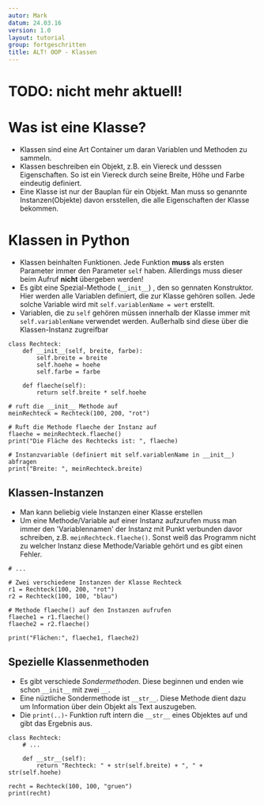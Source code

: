 ```yaml
---
autor: Mark  
datum: 24.03.16  
version: 1.0  
layout: tutorial
group: fortgeschritten
title: ALT! OOP - Klassen
---
```


# TODO: nicht mehr aktuell!

# Was ist eine Klasse?

- Klassen sind eine Art Container um daran Variablen und Methoden zu sammeln.
- Klassen beschreiben ein Objekt, z.B. ein Viereck und desssen Eigenschaften. So ist ein Viereck durch seine Breite, Höhe und Farbe eindeutig definiert.
- Eine Klasse ist nur der Bauplan für ein Objekt. Man muss so genannte Instanzen(Objekte) davon ersstellen, die alle Eigenschaften der Klasse bekommen.

# Klassen in Python

- Klassen beinhalten Funktionen. Jede Funktion **muss** als ersten Parameter immer den Parameter `self` haben. Allerdings muss dieser beim Aufruf **nicht** übergeben werden!
- Es gibt eine Spezial-Methode (`__init__`) , den so gennaten Konstruktor. Hier werden alle Variablen definiert, die zur Klasse gehören sollen. Jede solche Variable wird mit `self.variablenName = wert` erstellt.
- Variablen, die zu `self` gehören müssen innerhalb der Klasse immer mit `self.variablenName` verwendet werden. Außerhalb sind diese über die Klassen-Instanz zugreifbar

```{.python}
class Rechteck:
	def __init__(self, breite, farbe):
		self.breite = breite
		self.hoehe = hoehe
		self.farbe = farbe

	def flaeche(self):
		return self.breite * self.hoehe

# ruft die __init__ Methode auf
meinRechteck = Rechteck(100, 200, "rot") 

# Ruft die Methode flaeche der Instanz auf
flaeche = meinRechteck.flaeche()
print("Die Fläche des Rechtecks ist: ", flaeche)

# Instanzvariable (definiert mit self.variablenName in __init__) abfragen
print("Breite: ", meinRechteck.breite) 

```

## Klassen-Instanzen
- Man kann beliebig viele Instanzen einer Klasse erstellen
- Um eine Methode/Variable auf einer Instanz aufzurufen muss man immer den 'Variablennamen' der Instanz mit Punkt verbunden davor schreiben, z.B. `meinRechteck.flaeche()`. Sonst weiß das Programm nicht zu welcher Instanz diese Methode/Variable gehört und es gibt einen Fehler.

```{.python}
# ...

# Zwei verschiedene Instanzen der Klasse Rechteck
r1 = Rechteck(100, 200, "rot")
r2 = Rechteck(100, 100, "blau")

# Methode flaeche() auf den Instanzen aufrufen
flaeche1 = r1.flaeche()
flaeche2 = r2.flaeche()

print("Flächen:", flaeche1, flaeche2)

```


## Spezielle Klassenmethoden
- Es gibt verschiede _Sondermethoden_. Diese beginnen und enden wie schon `__init__` mit zwei `__`. 
- Eine nüztliche Sondermethode ist `__str__`. Diese Methode dient dazu um Information über dein Objekt als Text auszugeben.
- Die `print(..)`- Funktion ruft intern die `__str__` eines Objektes auf und gibt das Ergebnis aus.

```{.python}
class Rechteck:
	# ...

	def __str__(self):
		return "Rechteck: " + str(self.breite) + ", " + str(self.hoehe)

recht = Rechteck(100, 100, "gruen")
print(recht)
```